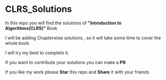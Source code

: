 # CLRS_Solutions

In this repo you will find the solutions of **"Introduction to Algorithms(CLRS)"** Book

I will be adding Chapterwise solutions , so it will take some time to cover the whole book. 

I will try my best to complete it.

If you want to contribute your solutions you can make a **PR**.

If you like my work please **Star** this repo and **Share** it with your friends
